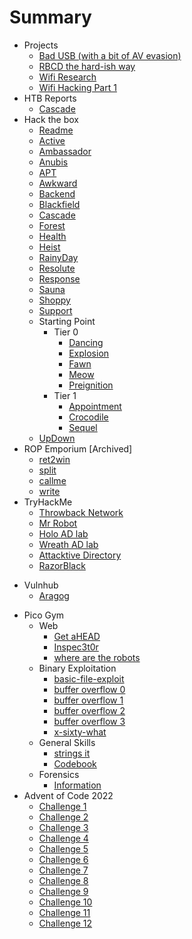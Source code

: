 # Summary

* Projects
	* [Bad USB (with a bit of AV evasion)](06%20-%20Random%20Shit/A%20quest%20to%20make%20a%20good%20bad%20usb.md)
	* [RBCD the hard-ish way](06%20-%20Random%20Shit/RBCD%20-%20Without%20PowerView.md)
	* [Wifi Research](06%20-%20Random%20Shit/Learning%20Wifi%20Attacks.md)
	* [Wifi Hacking Part 1](Adventures%20with%20a%20RPi%20part%201.md)
* HTB Reports
	* [Cascade](02%20-%20Hack%20The%20Box/Cascade/Cascade%20Report.md)
* Hack the box
	* [Readme](02%20-%20Hack%20The%20Box/Readme.md)
	* [Active](02%20-%20Hack%20The%20Box/Active/Active.md)
	* [Ambassador](02%20-%20Hack%20The%20Box/Ambassador/Ambassador.md)
	* [Anubis](02%20-%20Hack%20The%20Box/Anubis/Anubis.md)
	* [APT](02%20-%20Hack%20The%20Box/APT/APT.md)
	* [Awkward](02%20-%20Hack%20The%20Box/Awkward/Awkward.md)
	* [Backend](02%20-%20Hack%20The%20Box/Backend/Backend.md)
	* [Blackfield](02%20-%20Hack%20The%20Box/Blackfield/Blackfield.md)
	* [Cascade](02%20-%20Hack%20The%20Box/Cascade/Cascade.md)
	* [Forest](02%20-%20Hack%20The%20Box/Forest/Forest.md)
	* [Health](02%20-%20Hack%20The%20Box/Health/Health.md)
	* [Heist](02%20-%20Hack%20The%20Box/Heist/Heist.md)
	* [RainyDay](02%20-%20Hack%20The%20Box/RainyDay/RainyDay.md)
	* [Resolute](02%20-%20Hack%20The%20Box/Resolute/Resolute.md)
	* [Response](02%20-%20Hack%20The%20Box/Response/Response.md)
	* [Sauna](02%20-%20Hack%20The%20Box/Sauna/Sauna.md)
	* [Shoppy](02%20-%20Hack%20The%20Box/Shoppy/Shoppy.md)
	* [Support](02%20-%20Hack%20The%20Box/Support/Support.md)
	* Starting Point
		* Tier 0
			* [Dancing](02%20-%20Hack%20The%20Box/Starting%20Point/Tier%200/Dancing.md)
			* [Explosion](02%20-%20Hack%20The%20Box/Starting%20Point/Tier%200/Explosion.md)
			* [Fawn](02%20-%20Hack%20The%20Box/Starting%20Point/Tier%200/Fawn.md)
			* [Meow](02%20-%20Hack%20The%20Box/Starting%20Point/Tier%200/Meow.md)
			* [Preignition](02%20-%20Hack%20The%20Box/Starting%20Point/Tier%200/Preignition.md)
		* Tier 1
			* [Appointment](02%20-%20Hack%20The%20Box/Starting%20Point/Tier%201/Appointment.md)
			* [Crocodile](02%20-%20Hack%20The%20Box/Starting%20Point/Tier%201/Crocodile.md)
			* [Sequel](02%20-%20Hack%20The%20Box/Starting%20Point/Tier%201/Sequel.md)
	* [UpDown](02%20-%20Hack%20The%20Box/UpDown/UpDown.md)
* ROP Emporium \[Archived\]
	* [ret2win](05%20-%20ROP%20Emporium%20old/01%20-%20ret2win.md)
	* [split](05%20-%20ROP%20Emporium/02%20-%20split.md)
	* [callme](05%20-%20ROP%20Emporium%20old/03%20-%20callme.md)
	* [write](05%20-%20ROP%20Emporium%20old/04%20-%20write.md)
* TryHackMe
	* [Throwback Network](03%20-%20Try%20Hack%20Me/Throwback/Notes.md)
	* [Mr Robot](03%20-%20Try%20Hack%20Me/Mr%20Robot%20CTF/Mr%20Robot.md)
	* [Holo AD lab](03%20-%20Try%20Hack%20Me/AD%20LABS%20With%20Pentest%20Reports/Holo/Holo%20Notes%20Live.md)
	* [Wreath AD lab](03%20-%20Try%20Hack%20Me/AD%20LABS%20With%20Pentest%20Reports/Wreath/Notes.md)
	* [Attacktive Directory](03%20-%20Try%20Hack%20Me/Attacktive%20Directory/Attacktive%20Directory.md)
	* [RazorBlack](03%20-%20Try%20Hack%20Me/RazorBlack/RazorBlack.md)
- Vulnhub
	- [Aragog](04%20-%20Vulnhub/Aragog/Aragog.md)
* Pico Gym
	* Web
		* [Get aHEAD](01%20-%20PicoGym/01%20-%20Web%20Challenges/GET%20aHEAD.md)
		* [Inspec3t0r](01%20-%20PicoGym/01%20-%20Web%20Challenges/Insp3ct0r.md)
		* [where are the robots](01%20-%20PicoGym/01%20-%20Web%20Challenges/where%20are%20the%20robots.md)
	* Binary Exploitation
		* [basic-file-exploit](01%20-%20PicoGym/02%20-%20Binary%20Exploitation/basic-file-exploit.md)
		* [buffer overflow 0](01%20-%20PicoGym/02%20-%20Binary%20Exploitation/buffer%20overflow%200.md)
		* [buffer overflow 1](01%20-%20PicoGym/02%20-%20Binary%20Exploitation/buffer%20overflow%201.md)
		* [buffer overflow 2](01%20-%20PicoGym/02%20-%20Binary%20Exploitation/buffer%20overflow%202.md)
		* [buffer overflow 3](01%20-%20PicoGym/02%20-%20Binary%20Exploitation/buffer%20overflow%203.md)
		* [x-sixty-what](01%20-%20PicoGym/02%20-%20Binary%20Exploitation/x-sixty-what.md)
	* General Skills
		* [strings it](01%20-%20PicoGym/03%20-%20General%20Skills/strings%20it.md)
		* [Codebook](01%20-%20PicoGym/03%20-%20General%20Skills/Codebook.md)
	* Forensics
		* [Information](01%20-%20PicoGym/04%20-%20Forensics/Information.md)
* Advent of Code 2022
	* [Challenge 1](adventofcode2022/chall1.md)
	* [Challenge 2](adventofcode2022/chall2.md)
	* [Challenge 3](adventofcode2022/chall3.md)
	* [Challenge 4](adventofcode2022/chall4.md)
	* [Challenge 5](adventofcode2022/chall5.md)
	* [Challenge 6](adventofcode2022/chall6.md)
	* [Challenge 7](adventofcode2022/chall7.md)
	* [Challenge 8](adventofcode2022/chall8.md)
	* [Challenge 9](adventofcode2022/chall9.md)
	* [Challenge 10](adventofcode2022/chall10.md)
	* [Challenge 11](adventofcode2022/chall11.md)
	* [Challenge 12](adventofcode2022/chall12.md)
